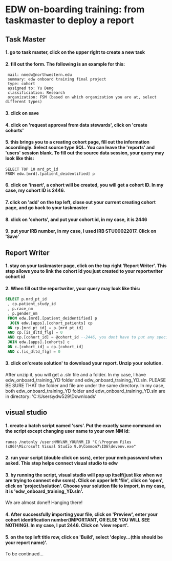 # EDW on-boarding training: from taskmaster to deploy a report
## Task Master
#### 1. go to task master,  click on the upper right to create a new task 
#### 2. fill out the form. The following is an example for this: 
 ```
  mail: nmedw@northwestern.edu
  summary: edw onboard training final project 
  type: cohort 
  assigned to: Yu Deng 
  classificiation: Research 
  organization: FSM (based on which organization you are at, select different types)
```
#### 3. click on save 
#### 4. click on 'request approval from data stewards', click on 'create cohorts' 
#### 5. this brings you to a creating cohort page, fill out the information accordingly. Select source type SQL. You can leave the 'reports' and 'users' session blank. To fill out the source data session, your query may look like this: 
``` 
SELECT TOP 10 mrd_pt_id
FROM edw.[mrd].[patient_deidentified] p
```
#### 6. click on 'insert', a cohort will be created, you will get a cohort ID. In my case, my cohort ID is 2446. 
#### 7. click on 'add' on the top left, close out your current creating cohort page, and go back to your taskmaster 
#### 8. click on 'cohorts', and put your cohort id, in my case, it is 2446 
#### 9. put your IRB number, in my case, I used IRB STU00022017. Click on 'Save'

## Report Writer 
#### 1. stay on your taskmaster page, click on the top right 'Report Writer'. This step allows you to link the cohort id you just created to your reportwriter cohort id 
#### 2. When fill out the reportwriter, your query may look like this: 
```SQL
SELECT p.mrd_pt_id
 , cp.patient_study_id
 , p.race_nm
 , p.gender_nm
 FROM edw.[mrd].[patient_deidentified] p
  JOIN edw.[apps].[cohort_patients] cp
 ON cp.[mrd_pt_id] = p.[mrd_pt_id]
 AND cp.[is_dltd_flg] = 0
 AND cp.[cohort_id] = @cohort_id --2446, you dont have to put any specific cohort_id here, it will automatically be linked to the cohort of your taskmaster 
 JOIN edw.[apps].[cohorts] c
 ON c.[cohort_id] = cp.[cohort_id]
 AND c.[is_dltd_flg] = 0
```
#### 3. click on'create solution' to download your report. Unzip your solution. 
After unzip it, you will get a .sln file and a folder. In my case, I have edw_onboard_training_YD folder and edw_onboard_training_YD.sln. PLEASE BE SURE THAT the folder and file are under the same directory. In my case, both  edw_onboard_training_YD folder and edw_onboard_training_YD.sln are in directory: 'C:\Users\ydw529\Downloads'

## visual studio 
#### 1. create a batch script named 'ssrs'. Put the exactly same command on the script except changing user name to your own NM id: 
```
runas /netonly /user:NMH\NM_YOURNM_ID "C:\Program Files (x86)\Microsoft Visual Studio 9.0\Common7\IDE\devenv.exe"
```
#### 2. run your script (double click on ssrs), enter your nmh password when asked. This step helps connect visual studio to edw
#### 3. by running the script, visual studio will pop up itself(just like when we are trying to connect edw ssms). Click on upper left 'file', click on 'open', click on 'project/solution'. Choose your solution file to import, in my case, it is 'edw_onboard_training_YD.sln'. 
 We are almost done!! Hanging there! 
#### 4. After successfully importing your file, click on 'Preview', enter your cohort identification number(IMPORTANT, OR ELSE YOU WILL SEE NOTHING). In my case, I put 2446. Click on 'view report'. 
#### 5. on the top left title row, click on 'Build', select 'deploy...(this should be your report name)'. 

To be continued... 




